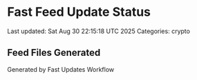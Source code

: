 # Fast Feed Update Status
Last updated: Sat Aug 30 22:15:18 UTC 2025
Categories: crypto

## Feed Files Generated

Generated by Fast Updates Workflow
